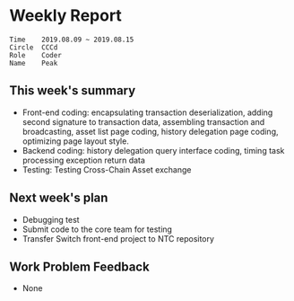 # Weekly Report 
```
Time	2019.08.09 ~ 2019.08.15
Circle	CCCd
Role	Coder
Name	Peak
```
## This week's summary
- Front-end coding: encapsulating transaction deserialization, adding second signature to transaction data, assembling transaction and broadcasting, asset list page coding, history delegation page coding, optimizing page layout style.
- Backend coding: history delegation query interface coding, timing task processing exception return data
- Testing: Testing Cross-Chain Asset exchange

## Next week's plan

- Debugging test
- Submit code to the core team for testing
- Transfer Switch front-end project to NTC repository

## Work Problem Feedback
- None

